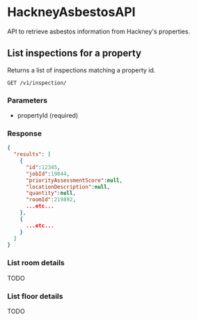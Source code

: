 # HackneyAsbestosAPI
API to retrieve asbestos information from Hackney's properties.

## List inspections for a property

Returns a list of inspections matching a property id.

```
GET /v1/inspection/
```

### Parameters

- propertyId (required)

### Response

```json
{
  "results": [
    {
      "id":12345,
      "jobId":19044,
      "priorityAssessmentScore":null,
      "locationDescription":null,
      "quantity":null,
      "roomId":219892,
      ...etc...
    },
    {
      ...etc...
    }
  ]
}
```


### List room details

TODO

### List floor details

TODO


